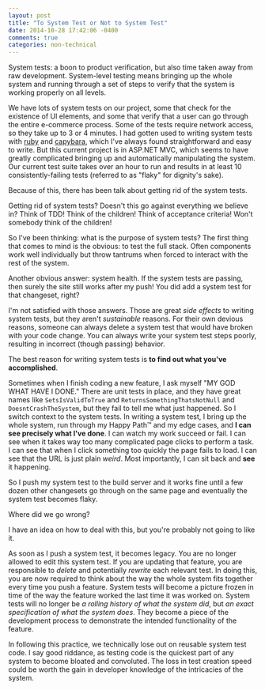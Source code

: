 ```yaml
---
layout: post
title: "To System Test or Not to System Test"
date: 2014-10-28 17:42:06 -0400
comments: true
categories: non-technical
---
```


System tests: a boon to product verification, but also time taken away from raw development. System-level testing means bringing up the whole system and running through a set of steps to verify that the system is working properly on all levels.

We have lots of system tests on our project, some that check for the existence of UI elements, and some that verify that a user can go through the entire e-commerce process. Some of the tests require network access, so they take up to 3 or 4 minutes. I had gotten used to writing system tests with [ruby](https://www.ruby-lang.org/en/) and [capybara](https://github.com/jnicklas/capybara), which I've always found straightforward and easy to write. But this current project is in ASP.NET MVC, which seems to have greatly complicated bringing up and automatically manipulating the system. Our current test suite takes over an hour to run and results in at least 10 consistently-failing tests (referred to as "flaky" for dignity's sake).

Because of this, there has been talk about getting rid of the system tests.

Getting rid of system tests? Doesn't this go against everything we believe in? Think of TDD! Think of the children! Think of acceptance criteria! Won't somebody think of the children!

So I've been thinking: what is the purpose of system tests? The first thing that comes to mind is the obvious: to test the full stack. Often components work well individually but throw tantrums when forced to interact with the rest of the system.

Another obvious answer: system health. If the system tests are passing, then surely the site still works after my push! You did add a system test for that changeset, right?

I'm not satisfied with those answers. Those are great _side effects_ to writing system tests, but they aren't _sustainable_ reasons. For their own devious reasons, someone can always delete a system test that would have broken with your code change. You can always write your system test steps poorly, resulting in incorrect (though passing) behavior.

The best reason for writing system tests is __to find out what you've accomplished__.

Sometimes when I finish coding a new feature, I ask myself "MY GOD WHAT HAVE I DONE." There are unit tests in place, and they have great names like `SetsIsValidToTrue` and `ReturnsSomethingThatsNotNull` and `DoesntCrashTheSystem`, but they fail to tell me what just happened. So I switch context to the system tests. In writing a system test, I bring up the whole system, run through my Happy Path™ and my edge cases, and __I can see precisely what I've done__. I can watch my work succeed or fail. I can see when it takes way too many complicated page clicks to perform a task. I can see that when I click something too quickly the page fails to load. I can see that the URL is just plain _weird_. Most importantly, I can sit back and __see__ it happening.

So I push my system test to the build server and it works fine until a few dozen other changesets go through on the same page and eventually the system test becomes flaky.

Where did we go wrong?

I have an idea on how to deal with this, but you're probably not going to like it.

As soon as I push a system test, it becomes legacy. You are no longer allowed to edit this system test. If you are updating that feature, you are responsible to _delete_ and potentially _rewrite_ each relevant test. In doing this, you are now required to think about the way the whole system fits together every time you push a feature. System tests will become a picture frozen in time of the way the feature worked the last time it was worked on. System tests will no longer be _a rolling history of what the system did_, but _an exact specification of what the system does_. They become a piece of the development process to demonstrate the intended functionality of the feature.

In following this practice, we technically lose out on reusable system test code. I say good riddance, as testing code is the quickest part of any system to become bloated and convoluted. The loss in test creation speed could be worth the gain in developer knowledge of the intricacies of the system.
